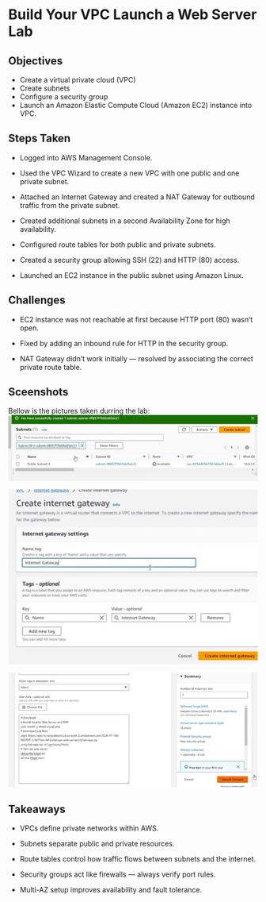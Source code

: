# Build Your VPC Launch a Web Server Lab

## Objectives

- Create a virtual private cloud (VPC)
- Create subnets
- Configure a security group
- Launch an Amazon Elastic Compute Cloud (Amazon EC2) instance into VPC.

## Steps Taken

- Logged into AWS Management Console.

- Used the VPC Wizard to create a new VPC with one public and one private subnet.

- Attached an Internet Gateway and created a NAT Gateway for outbound traffic from the private subnet.

- Created additional subnets in a second Availability Zone for high availability.

- Configured route tables for both public and private subnets.

- Created a security group allowing SSH (22) and HTTP (80) access.

- Launched an EC2 instance in the public subnet using Amazon Linux.

## Challenges

- EC2 instance was not reachable at first because HTTP port (80) wasn’t open.

- Fixed by adding an inbound rule for HTTP in the security group.

- NAT Gateway didn’t work initially — resolved by associating the correct private route table.

## Sceenshots

Bellow is the pictures taken durring the lab: 
![picture](../images/networking1.jpg)

![picture](../images/networking2.jpg)

![picture](../images/networking3.jpg)


## Takeaways

- VPCs define private networks within AWS.

- Subnets separate public and private resources.

- Route tables control how traffic flows between subnets and the internet.

- Security groups act like firewalls — always verify port rules.

- Multi-AZ setup improves availability and fault tolerance.
